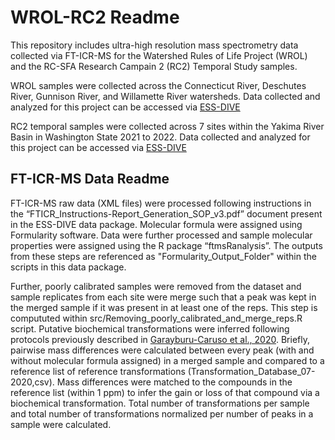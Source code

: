 # WROL-RC2 Readme

This repository includes ultra-high resolution mass spectrometry data collected via FT-ICR-MS for the Watershed Rules of Life Project (WROL) and the RC-SFA Research Campain 2 (RC2) Temporal Study samples. 

WROL samples were collected across the Connecticut River, Deschutes River, Gunnison River, and Willamette River watersheds. Data collected and analyzed for this project can be accessed via [ESS-DIVE](https://data.ess-dive.lbl.gov/view/doi:10.15485/1895159)

RC2 temporal samples were collected across 7 sites within the Yakima River Basin in Washington State 2021 to 2022. Data collected and analyzed for this project can be accessed via [ESS-DIVE](https://data.ess-dive.lbl.gov/view/doi:10.15485/1898912)

## FT-ICR-MS Data Readme
FT-ICR-MS raw data (XML files) were processed following instructions in the “FTICR_Instructions-Report_Generation_SOP_v3.pdf” document present in the ESS-DIVE data package. Molecular formula were assigned using Formularity software. Data were further processed and sample molecular properties were assigned using the R package “ftmsRanalysis”. The outputs from these steps are referenced as "Formularity_Output_Folder" within the scripts in this data package.  

Further, poorly calibrated samples were removed from the dataset and sample replicates from each site were merge such that a peak was kept in the merged sample if it was present in at least one of the reps. This step is compututed within src/Removing_poorly_calibrated_and_merge_reps.R script. Putative biochemical transformations were inferred following protocols previously described in [Garayburu-Caruso et al., 2020](https://www.mdpi.com/2218-1989/10/12/518/htm). Briefly, pairwise mass differences were calculated between every peak (with and without molecular formula assigned) in a merged sample and compared to a reference list of reference transformations (Transformation_Database_07-2020,csv). Mass differences were matched to the compounds in the reference list (within 1 ppm) to infer the gain or loss of that compound via a biochemical transformation. 
Total number of transformations per sample and total number of transformations normalized per number of peaks in a sample were calculated. 
